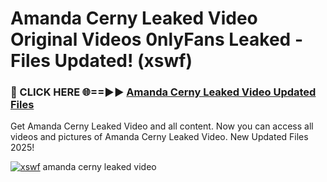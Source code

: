 # Amanda Cerny Leaked Video Original Videos 0nlyFans Leaked - Files Updated! (xswf)

<h3>🔴 CLICK HERE 🌐==►► <a href="https://tinyurl.com/ms9xzufz" rel="nofollow">Amanda Cerny Leaked Video Updated Files</a></h3>

Get Amanda Cerny Leaked Video and all content. Now you can access all videos and pictures of Amanda Cerny Leaked Video. New Updated Files 2025!

[![xswf](https://i.imgur.com/ppqm5kG.gif)](https://tinyurl.com/ms9xzufz)
amanda cerny leaked video